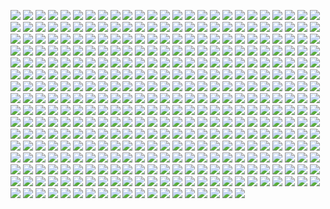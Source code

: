 
![](https://icanig.org/pro-study-packs/projects/AA/AA_Page_001.jpg)
![](https://icanig.org/pro-study-packs/projects/AA/AA_Page_002.jpg)
![](https://icanig.org/pro-study-packs/projects/AA/AA_Page_003.jpg)
![](https://icanig.org/pro-study-packs/projects/AA/AA_Page_004.jpg)
![](https://icanig.org/pro-study-packs/projects/AA/AA_Page_005.jpg)
![](https://icanig.org/pro-study-packs/projects/AA/AA_Page_006.jpg)
![](https://icanig.org/pro-study-packs/projects/AA/AA_Page_007.jpg)
![](https://icanig.org/pro-study-packs/projects/AA/AA_Page_008.jpg)
![](https://icanig.org/pro-study-packs/projects/AA/AA_Page_009.jpg)
![](https://icanig.org/pro-study-packs/projects/AA/AA_Page_010.jpg)
![](https://icanig.org/pro-study-packs/projects/AA/AA_Page_011.jpg)
![](https://icanig.org/pro-study-packs/projects/AA/AA_Page_012.jpg)
![](https://icanig.org/pro-study-packs/projects/AA/AA_Page_013.jpg)
![](https://icanig.org/pro-study-packs/projects/AA/AA_Page_014.jpg)
![](https://icanig.org/pro-study-packs/projects/AA/AA_Page_015.jpg)
![](https://icanig.org/pro-study-packs/projects/AA/AA_Page_016.jpg)
![](https://icanig.org/pro-study-packs/projects/AA/AA_Page_017.jpg)
![](https://icanig.org/pro-study-packs/projects/AA/AA_Page_018.jpg)
![](https://icanig.org/pro-study-packs/projects/AA/AA_Page_019.jpg)
![](https://icanig.org/pro-study-packs/projects/AA/AA_Page_020.jpg)
![](https://icanig.org/pro-study-packs/projects/AA/AA_Page_021.jpg)
![](https://icanig.org/pro-study-packs/projects/AA/AA_Page_022.jpg)
![](https://icanig.org/pro-study-packs/projects/AA/AA_Page_023.jpg)
![](https://icanig.org/pro-study-packs/projects/AA/AA_Page_024.jpg)
![](https://icanig.org/pro-study-packs/projects/AA/AA_Page_025.jpg)
![](https://icanig.org/pro-study-packs/projects/AA/AA_Page_026.jpg)
![](https://icanig.org/pro-study-packs/projects/AA/AA_Page_027.jpg)
![](https://icanig.org/pro-study-packs/projects/AA/AA_Page_028.jpg)
![](https://icanig.org/pro-study-packs/projects/AA/AA_Page_029.jpg)
![](https://icanig.org/pro-study-packs/projects/AA/AA_Page_030.jpg)
![](https://icanig.org/pro-study-packs/projects/AA/AA_Page_031.jpg)
![](https://icanig.org/pro-study-packs/projects/AA/AA_Page_032.jpg)
![](https://icanig.org/pro-study-packs/projects/AA/AA_Page_033.jpg)
![](https://icanig.org/pro-study-packs/projects/AA/AA_Page_034.jpg)
![](https://icanig.org/pro-study-packs/projects/AA/AA_Page_035.jpg)
![](https://icanig.org/pro-study-packs/projects/AA/AA_Page_036.jpg)
![](https://icanig.org/pro-study-packs/projects/AA/AA_Page_037.jpg)
![](https://icanig.org/pro-study-packs/projects/AA/AA_Page_038.jpg)
![](https://icanig.org/pro-study-packs/projects/AA/AA_Page_039.jpg)
![](https://icanig.org/pro-study-packs/projects/AA/AA_Page_040.jpg)
![](https://icanig.org/pro-study-packs/projects/AA/AA_Page_041.jpg)
![](https://icanig.org/pro-study-packs/projects/AA/AA_Page_042.jpg)
![](https://icanig.org/pro-study-packs/projects/AA/AA_Page_043.jpg)
![](https://icanig.org/pro-study-packs/projects/AA/AA_Page_044.jpg)
![](https://icanig.org/pro-study-packs/projects/AA/AA_Page_045.jpg)
![](https://icanig.org/pro-study-packs/projects/AA/AA_Page_046.jpg)
![](https://icanig.org/pro-study-packs/projects/AA/AA_Page_047.jpg)
![](https://icanig.org/pro-study-packs/projects/AA/AA_Page_048.jpg)
![](https://icanig.org/pro-study-packs/projects/AA/AA_Page_049.jpg)
![](https://icanig.org/pro-study-packs/projects/AA/AA_Page_050.jpg)
![](https://icanig.org/pro-study-packs/projects/AA/AA_Page_051.jpg)
![](https://icanig.org/pro-study-packs/projects/AA/AA_Page_052.jpg)
![](https://icanig.org/pro-study-packs/projects/AA/AA_Page_053.jpg)
![](https://icanig.org/pro-study-packs/projects/AA/AA_Page_054.jpg)
![](https://icanig.org/pro-study-packs/projects/AA/AA_Page_055.jpg)
![](https://icanig.org/pro-study-packs/projects/AA/AA_Page_056.jpg)
![](https://icanig.org/pro-study-packs/projects/AA/AA_Page_057.jpg)
![](https://icanig.org/pro-study-packs/projects/AA/AA_Page_058.jpg)
![](https://icanig.org/pro-study-packs/projects/AA/AA_Page_059.jpg)
![](https://icanig.org/pro-study-packs/projects/AA/AA_Page_060.jpg)
![](https://icanig.org/pro-study-packs/projects/AA/AA_Page_061.jpg)
![](https://icanig.org/pro-study-packs/projects/AA/AA_Page_062.jpg)
![](https://icanig.org/pro-study-packs/projects/AA/AA_Page_063.jpg)
![](https://icanig.org/pro-study-packs/projects/AA/AA_Page_064.jpg)
![](https://icanig.org/pro-study-packs/projects/AA/AA_Page_065.jpg)
![](https://icanig.org/pro-study-packs/projects/AA/AA_Page_066.jpg)
![](https://icanig.org/pro-study-packs/projects/AA/AA_Page_067.jpg)
![](https://icanig.org/pro-study-packs/projects/AA/AA_Page_068.jpg)
![](https://icanig.org/pro-study-packs/projects/AA/AA_Page_069.jpg)
![](https://icanig.org/pro-study-packs/projects/AA/AA_Page_070.jpg)
![](https://icanig.org/pro-study-packs/projects/AA/AA_Page_071.jpg)
![](https://icanig.org/pro-study-packs/projects/AA/AA_Page_072.jpg)
![](https://icanig.org/pro-study-packs/projects/AA/AA_Page_073.jpg)
![](https://icanig.org/pro-study-packs/projects/AA/AA_Page_074.jpg)
![](https://icanig.org/pro-study-packs/projects/AA/AA_Page_075.jpg)
![](https://icanig.org/pro-study-packs/projects/AA/AA_Page_076.jpg)
![](https://icanig.org/pro-study-packs/projects/AA/AA_Page_077.jpg)
![](https://icanig.org/pro-study-packs/projects/AA/AA_Page_078.jpg)
![](https://icanig.org/pro-study-packs/projects/AA/AA_Page_079.jpg)
![](https://icanig.org/pro-study-packs/projects/AA/AA_Page_080.jpg)
![](https://icanig.org/pro-study-packs/projects/AA/AA_Page_081.jpg)
![](https://icanig.org/pro-study-packs/projects/AA/AA_Page_082.jpg)
![](https://icanig.org/pro-study-packs/projects/AA/AA_Page_083.jpg)
![](https://icanig.org/pro-study-packs/projects/AA/AA_Page_084.jpg)
![](https://icanig.org/pro-study-packs/projects/AA/AA_Page_085.jpg)
![](https://icanig.org/pro-study-packs/projects/AA/AA_Page_086.jpg)
![](https://icanig.org/pro-study-packs/projects/AA/AA_Page_087.jpg)
![](https://icanig.org/pro-study-packs/projects/AA/AA_Page_088.jpg)
![](https://icanig.org/pro-study-packs/projects/AA/AA_Page_089.jpg)
![](https://icanig.org/pro-study-packs/projects/AA/AA_Page_090.jpg)
![](https://icanig.org/pro-study-packs/projects/AA/AA_Page_091.jpg)
![](https://icanig.org/pro-study-packs/projects/AA/AA_Page_092.jpg)
![](https://icanig.org/pro-study-packs/projects/AA/AA_Page_093.jpg)
![](https://icanig.org/pro-study-packs/projects/AA/AA_Page_094.jpg)
![](https://icanig.org/pro-study-packs/projects/AA/AA_Page_095.jpg)
![](https://icanig.org/pro-study-packs/projects/AA/AA_Page_096.jpg)
![](https://icanig.org/pro-study-packs/projects/AA/AA_Page_097.jpg)
![](https://icanig.org/pro-study-packs/projects/AA/AA_Page_098.jpg)
![](https://icanig.org/pro-study-packs/projects/AA/AA_Page_099.jpg)
![](https://icanig.org/pro-study-packs/projects/AA/AA_Page_100.jpg)
![](https://icanig.org/pro-study-packs/projects/AA/AA_Page_101.jpg)
![](https://icanig.org/pro-study-packs/projects/AA/AA_Page_102.jpg)
![](https://icanig.org/pro-study-packs/projects/AA/AA_Page_103.jpg)
![](https://icanig.org/pro-study-packs/projects/AA/AA_Page_104.jpg)
![](https://icanig.org/pro-study-packs/projects/AA/AA_Page_105.jpg)
![](https://icanig.org/pro-study-packs/projects/AA/AA_Page_106.jpg)
![](https://icanig.org/pro-study-packs/projects/AA/AA_Page_107.jpg)
![](https://icanig.org/pro-study-packs/projects/AA/AA_Page_108.jpg)
![](https://icanig.org/pro-study-packs/projects/AA/AA_Page_109.jpg)
![](https://icanig.org/pro-study-packs/projects/AA/AA_Page_110.jpg)
![](https://icanig.org/pro-study-packs/projects/AA/AA_Page_111.jpg)
![](https://icanig.org/pro-study-packs/projects/AA/AA_Page_112.jpg)
![](https://icanig.org/pro-study-packs/projects/AA/AA_Page_113.jpg)
![](https://icanig.org/pro-study-packs/projects/AA/AA_Page_114.jpg)
![](https://icanig.org/pro-study-packs/projects/AA/AA_Page_115.jpg)
![](https://icanig.org/pro-study-packs/projects/AA/AA_Page_116.jpg)
![](https://icanig.org/pro-study-packs/projects/AA/AA_Page_117.jpg)
![](https://icanig.org/pro-study-packs/projects/AA/AA_Page_118.jpg)
![](https://icanig.org/pro-study-packs/projects/AA/AA_Page_119.jpg)
![](https://icanig.org/pro-study-packs/projects/AA/AA_Page_120.jpg)
![](https://icanig.org/pro-study-packs/projects/AA/AA_Page_121.jpg)
![](https://icanig.org/pro-study-packs/projects/AA/AA_Page_122.jpg)
![](https://icanig.org/pro-study-packs/projects/AA/AA_Page_123.jpg)
![](https://icanig.org/pro-study-packs/projects/AA/AA_Page_124.jpg)
![](https://icanig.org/pro-study-packs/projects/AA/AA_Page_125.jpg)
![](https://icanig.org/pro-study-packs/projects/AA/AA_Page_126.jpg)
![](https://icanig.org/pro-study-packs/projects/AA/AA_Page_127.jpg)
![](https://icanig.org/pro-study-packs/projects/AA/AA_Page_128.jpg)
![](https://icanig.org/pro-study-packs/projects/AA/AA_Page_129.jpg)
![](https://icanig.org/pro-study-packs/projects/AA/AA_Page_130.jpg)
![](https://icanig.org/pro-study-packs/projects/AA/AA_Page_131.jpg)
![](https://icanig.org/pro-study-packs/projects/AA/AA_Page_132.jpg)
![](https://icanig.org/pro-study-packs/projects/AA/AA_Page_133.jpg)
![](https://icanig.org/pro-study-packs/projects/AA/AA_Page_134.jpg)
![](https://icanig.org/pro-study-packs/projects/AA/AA_Page_135.jpg)
![](https://icanig.org/pro-study-packs/projects/AA/AA_Page_136.jpg)
![](https://icanig.org/pro-study-packs/projects/AA/AA_Page_137.jpg)
![](https://icanig.org/pro-study-packs/projects/AA/AA_Page_138.jpg)
![](https://icanig.org/pro-study-packs/projects/AA/AA_Page_139.jpg)
![](https://icanig.org/pro-study-packs/projects/AA/AA_Page_140.jpg)
![](https://icanig.org/pro-study-packs/projects/AA/AA_Page_141.jpg)
![](https://icanig.org/pro-study-packs/projects/AA/AA_Page_142.jpg)
![](https://icanig.org/pro-study-packs/projects/AA/AA_Page_143.jpg)
![](https://icanig.org/pro-study-packs/projects/AA/AA_Page_144.jpg)
![](https://icanig.org/pro-study-packs/projects/AA/AA_Page_145.jpg)
![](https://icanig.org/pro-study-packs/projects/AA/AA_Page_146.jpg)
![](https://icanig.org/pro-study-packs/projects/AA/AA_Page_147.jpg)
![](https://icanig.org/pro-study-packs/projects/AA/AA_Page_148.jpg)
![](https://icanig.org/pro-study-packs/projects/AA/AA_Page_149.jpg)
![](https://icanig.org/pro-study-packs/projects/AA/AA_Page_150.jpg)
![](https://icanig.org/pro-study-packs/projects/AA/AA_Page_151.jpg)
![](https://icanig.org/pro-study-packs/projects/AA/AA_Page_152.jpg)
![](https://icanig.org/pro-study-packs/projects/AA/AA_Page_153.jpg)
![](https://icanig.org/pro-study-packs/projects/AA/AA_Page_154.jpg)
![](https://icanig.org/pro-study-packs/projects/AA/AA_Page_155.jpg)
![](https://icanig.org/pro-study-packs/projects/AA/AA_Page_156.jpg)
![](https://icanig.org/pro-study-packs/projects/AA/AA_Page_157.jpg)
![](https://icanig.org/pro-study-packs/projects/AA/AA_Page_158.jpg)
![](https://icanig.org/pro-study-packs/projects/AA/AA_Page_159.jpg)
![](https://icanig.org/pro-study-packs/projects/AA/AA_Page_160.jpg)
![](https://icanig.org/pro-study-packs/projects/AA/AA_Page_161.jpg)
![](https://icanig.org/pro-study-packs/projects/AA/AA_Page_162.jpg)
![](https://icanig.org/pro-study-packs/projects/AA/AA_Page_163.jpg)
![](https://icanig.org/pro-study-packs/projects/AA/AA_Page_164.jpg)
![](https://icanig.org/pro-study-packs/projects/AA/AA_Page_165.jpg)
![](https://icanig.org/pro-study-packs/projects/AA/AA_Page_166.jpg)
![](https://icanig.org/pro-study-packs/projects/AA/AA_Page_167.jpg)
![](https://icanig.org/pro-study-packs/projects/AA/AA_Page_168.jpg)
![](https://icanig.org/pro-study-packs/projects/AA/AA_Page_169.jpg)
![](https://icanig.org/pro-study-packs/projects/AA/AA_Page_170.jpg)
![](https://icanig.org/pro-study-packs/projects/AA/AA_Page_171.jpg)
![](https://icanig.org/pro-study-packs/projects/AA/AA_Page_172.jpg)
![](https://icanig.org/pro-study-packs/projects/AA/AA_Page_173.jpg)
![](https://icanig.org/pro-study-packs/projects/AA/AA_Page_174.jpg)
![](https://icanig.org/pro-study-packs/projects/AA/AA_Page_175.jpg)
![](https://icanig.org/pro-study-packs/projects/AA/AA_Page_176.jpg)
![](https://icanig.org/pro-study-packs/projects/AA/AA_Page_177.jpg)
![](https://icanig.org/pro-study-packs/projects/AA/AA_Page_178.jpg)
![](https://icanig.org/pro-study-packs/projects/AA/AA_Page_179.jpg)
![](https://icanig.org/pro-study-packs/projects/AA/AA_Page_180.jpg)
![](https://icanig.org/pro-study-packs/projects/AA/AA_Page_181.jpg)
![](https://icanig.org/pro-study-packs/projects/AA/AA_Page_182.jpg)
![](https://icanig.org/pro-study-packs/projects/AA/AA_Page_183.jpg)
![](https://icanig.org/pro-study-packs/projects/AA/AA_Page_184.jpg)
![](https://icanig.org/pro-study-packs/projects/AA/AA_Page_185.jpg)
![](https://icanig.org/pro-study-packs/projects/AA/AA_Page_186.jpg)
![](https://icanig.org/pro-study-packs/projects/AA/AA_Page_187.jpg)
![](https://icanig.org/pro-study-packs/projects/AA/AA_Page_188.jpg)
![](https://icanig.org/pro-study-packs/projects/AA/AA_Page_189.jpg)
![](https://icanig.org/pro-study-packs/projects/AA/AA_Page_190.jpg)
![](https://icanig.org/pro-study-packs/projects/AA/AA_Page_191.jpg)
![](https://icanig.org/pro-study-packs/projects/AA/AA_Page_192.jpg)
![](https://icanig.org/pro-study-packs/projects/AA/AA_Page_193.jpg)
![](https://icanig.org/pro-study-packs/projects/AA/AA_Page_194.jpg)
![](https://icanig.org/pro-study-packs/projects/AA/AA_Page_195.jpg)
![](https://icanig.org/pro-study-packs/projects/AA/AA_Page_196.jpg)
![](https://icanig.org/pro-study-packs/projects/AA/AA_Page_197.jpg)
![](https://icanig.org/pro-study-packs/projects/AA/AA_Page_198.jpg)
![](https://icanig.org/pro-study-packs/projects/AA/AA_Page_199.jpg)
![](https://icanig.org/pro-study-packs/projects/AA/AA_Page_200.jpg)
![](https://icanig.org/pro-study-packs/projects/AA/AA_Page_201.jpg)
![](https://icanig.org/pro-study-packs/projects/AA/AA_Page_202.jpg)
![](https://icanig.org/pro-study-packs/projects/AA/AA_Page_203.jpg)
![](https://icanig.org/pro-study-packs/projects/AA/AA_Page_204.jpg)
![](https://icanig.org/pro-study-packs/projects/AA/AA_Page_205.jpg)
![](https://icanig.org/pro-study-packs/projects/AA/AA_Page_206.jpg)
![](https://icanig.org/pro-study-packs/projects/AA/AA_Page_207.jpg)
![](https://icanig.org/pro-study-packs/projects/AA/AA_Page_208.jpg)
![](https://icanig.org/pro-study-packs/projects/AA/AA_Page_209.jpg)
![](https://icanig.org/pro-study-packs/projects/AA/AA_Page_210.jpg)
![](https://icanig.org/pro-study-packs/projects/AA/AA_Page_211.jpg)
![](https://icanig.org/pro-study-packs/projects/AA/AA_Page_212.jpg)
![](https://icanig.org/pro-study-packs/projects/AA/AA_Page_213.jpg)
![](https://icanig.org/pro-study-packs/projects/AA/AA_Page_214.jpg)
![](https://icanig.org/pro-study-packs/projects/AA/AA_Page_215.jpg)
![](https://icanig.org/pro-study-packs/projects/AA/AA_Page_216.jpg)
![](https://icanig.org/pro-study-packs/projects/AA/AA_Page_217.jpg)
![](https://icanig.org/pro-study-packs/projects/AA/AA_Page_218.jpg)
![](https://icanig.org/pro-study-packs/projects/AA/AA_Page_219.jpg)
![](https://icanig.org/pro-study-packs/projects/AA/AA_Page_220.jpg)
![](https://icanig.org/pro-study-packs/projects/AA/AA_Page_221.jpg)
![](https://icanig.org/pro-study-packs/projects/AA/AA_Page_222.jpg)
![](https://icanig.org/pro-study-packs/projects/AA/AA_Page_223.jpg)
![](https://icanig.org/pro-study-packs/projects/AA/AA_Page_224.jpg)
![](https://icanig.org/pro-study-packs/projects/AA/AA_Page_225.jpg)
![](https://icanig.org/pro-study-packs/projects/AA/AA_Page_226.jpg)
![](https://icanig.org/pro-study-packs/projects/AA/AA_Page_227.jpg)
![](https://icanig.org/pro-study-packs/projects/AA/AA_Page_228.jpg)
![](https://icanig.org/pro-study-packs/projects/AA/AA_Page_229.jpg)
![](https://icanig.org/pro-study-packs/projects/AA/AA_Page_230.jpg)
![](https://icanig.org/pro-study-packs/projects/AA/AA_Page_231.jpg)
![](https://icanig.org/pro-study-packs/projects/AA/AA_Page_232.jpg)
![](https://icanig.org/pro-study-packs/projects/AA/AA_Page_233.jpg)
![](https://icanig.org/pro-study-packs/projects/AA/AA_Page_234.jpg)
![](https://icanig.org/pro-study-packs/projects/AA/AA_Page_235.jpg)
![](https://icanig.org/pro-study-packs/projects/AA/AA_Page_236.jpg)
![](https://icanig.org/pro-study-packs/projects/AA/AA_Page_237.jpg)
![](https://icanig.org/pro-study-packs/projects/AA/AA_Page_238.jpg)
![](https://icanig.org/pro-study-packs/projects/AA/AA_Page_239.jpg)
![](https://icanig.org/pro-study-packs/projects/AA/AA_Page_240.jpg)
![](https://icanig.org/pro-study-packs/projects/AA/AA_Page_241.jpg)
![](https://icanig.org/pro-study-packs/projects/AA/AA_Page_242.jpg)
![](https://icanig.org/pro-study-packs/projects/AA/AA_Page_243.jpg)
![](https://icanig.org/pro-study-packs/projects/AA/AA_Page_244.jpg)
![](https://icanig.org/pro-study-packs/projects/AA/AA_Page_245.jpg)
![](https://icanig.org/pro-study-packs/projects/AA/AA_Page_246.jpg)
![](https://icanig.org/pro-study-packs/projects/AA/AA_Page_247.jpg)
![](https://icanig.org/pro-study-packs/projects/AA/AA_Page_248.jpg)
![](https://icanig.org/pro-study-packs/projects/AA/AA_Page_249.jpg)
![](https://icanig.org/pro-study-packs/projects/AA/AA_Page_250.jpg)
![](https://icanig.org/pro-study-packs/projects/AA/AA_Page_251.jpg)
![](https://icanig.org/pro-study-packs/projects/AA/AA_Page_252.jpg)
![](https://icanig.org/pro-study-packs/projects/AA/AA_Page_253.jpg)
![](https://icanig.org/pro-study-packs/projects/AA/AA_Page_254.jpg)
![](https://icanig.org/pro-study-packs/projects/AA/AA_Page_255.jpg)
![](https://icanig.org/pro-study-packs/projects/AA/AA_Page_256.jpg)
![](https://icanig.org/pro-study-packs/projects/AA/AA_Page_257.jpg)
![](https://icanig.org/pro-study-packs/projects/AA/AA_Page_258.jpg)
![](https://icanig.org/pro-study-packs/projects/AA/AA_Page_259.jpg)
![](https://icanig.org/pro-study-packs/projects/AA/AA_Page_260.jpg)
![](https://icanig.org/pro-study-packs/projects/AA/AA_Page_261.jpg)
![](https://icanig.org/pro-study-packs/projects/AA/AA_Page_262.jpg)
![](https://icanig.org/pro-study-packs/projects/AA/AA_Page_263.jpg)
![](https://icanig.org/pro-study-packs/projects/AA/AA_Page_264.jpg)
![](https://icanig.org/pro-study-packs/projects/AA/AA_Page_265.jpg)
![](https://icanig.org/pro-study-packs/projects/AA/AA_Page_266.jpg)
![](https://icanig.org/pro-study-packs/projects/AA/AA_Page_267.jpg)
![](https://icanig.org/pro-study-packs/projects/AA/AA_Page_268.jpg)
![](https://icanig.org/pro-study-packs/projects/AA/AA_Page_269.jpg)
![](https://icanig.org/pro-study-packs/projects/AA/AA_Page_270.jpg)
![](https://icanig.org/pro-study-packs/projects/AA/AA_Page_271.jpg)
![](https://icanig.org/pro-study-packs/projects/AA/AA_Page_272.jpg)
![](https://icanig.org/pro-study-packs/projects/AA/AA_Page_273.jpg)
![](https://icanig.org/pro-study-packs/projects/AA/AA_Page_274.jpg)
![](https://icanig.org/pro-study-packs/projects/AA/AA_Page_275.jpg)
![](https://icanig.org/pro-study-packs/projects/AA/AA_Page_276.jpg)
![](https://icanig.org/pro-study-packs/projects/AA/AA_Page_277.jpg)
![](https://icanig.org/pro-study-packs/projects/AA/AA_Page_278.jpg)
![](https://icanig.org/pro-study-packs/projects/AA/AA_Page_279.jpg)
![](https://icanig.org/pro-study-packs/projects/AA/AA_Page_280.jpg)
![](https://icanig.org/pro-study-packs/projects/AA/AA_Page_281.jpg)
![](https://icanig.org/pro-study-packs/projects/AA/AA_Page_282.jpg)
![](https://icanig.org/pro-study-packs/projects/AA/AA_Page_283.jpg)
![](https://icanig.org/pro-study-packs/projects/AA/AA_Page_284.jpg)
![](https://icanig.org/pro-study-packs/projects/AA/AA_Page_285.jpg)
![](https://icanig.org/pro-study-packs/projects/AA/AA_Page_286.jpg)
![](https://icanig.org/pro-study-packs/projects/AA/AA_Page_287.jpg)
![](https://icanig.org/pro-study-packs/projects/AA/AA_Page_288.jpg)
![](https://icanig.org/pro-study-packs/projects/AA/AA_Page_289.jpg)
![](https://icanig.org/pro-study-packs/projects/AA/AA_Page_290.jpg)
![](https://icanig.org/pro-study-packs/projects/AA/AA_Page_291.jpg)
![](https://icanig.org/pro-study-packs/projects/AA/AA_Page_292.jpg)
![](https://icanig.org/pro-study-packs/projects/AA/AA_Page_293.jpg)
![](https://icanig.org/pro-study-packs/projects/AA/AA_Page_294.jpg)
![](https://icanig.org/pro-study-packs/projects/AA/AA_Page_295.jpg)
![](https://icanig.org/pro-study-packs/projects/AA/AA_Page_296.jpg)
![](https://icanig.org/pro-study-packs/projects/AA/AA_Page_297.jpg)
![](https://icanig.org/pro-study-packs/projects/AA/AA_Page_298.jpg)
![](https://icanig.org/pro-study-packs/projects/AA/AA_Page_299.jpg)
![](https://icanig.org/pro-study-packs/projects/AA/AA_Page_300.jpg)
![](https://icanig.org/pro-study-packs/projects/AA/AA_Page_301.jpg)
![](https://icanig.org/pro-study-packs/projects/AA/AA_Page_302.jpg)
![](https://icanig.org/pro-study-packs/projects/AA/AA_Page_303.jpg)
![](https://icanig.org/pro-study-packs/projects/AA/AA_Page_304.jpg)
![](https://icanig.org/pro-study-packs/projects/AA/AA_Page_305.jpg)
![](https://icanig.org/pro-study-packs/projects/AA/AA_Page_306.jpg)
![](https://icanig.org/pro-study-packs/projects/AA/AA_Page_307.jpg)
![](https://icanig.org/pro-study-packs/projects/AA/AA_Page_308.jpg)
![](https://icanig.org/pro-study-packs/projects/AA/AA_Page_309.jpg)
![](https://icanig.org/pro-study-packs/projects/AA/AA_Page_310.jpg)
![](https://icanig.org/pro-study-packs/projects/AA/AA_Page_311.jpg)
![](https://icanig.org/pro-study-packs/projects/AA/AA_Page_312.jpg)
![](https://icanig.org/pro-study-packs/projects/AA/AA_Page_313.jpg)
![](https://icanig.org/pro-study-packs/projects/AA/AA_Page_314.jpg)
![](https://icanig.org/pro-study-packs/projects/AA/AA_Page_315.jpg)
![](https://icanig.org/pro-study-packs/projects/AA/AA_Page_316.jpg)
![](https://icanig.org/pro-study-packs/projects/AA/AA_Page_317.jpg)
![](https://icanig.org/pro-study-packs/projects/AA/AA_Page_318.jpg)
![](https://icanig.org/pro-study-packs/projects/AA/AA_Page_319.jpg)
![](https://icanig.org/pro-study-packs/projects/AA/AA_Page_320.jpg)
![](https://icanig.org/pro-study-packs/projects/AA/AA_Page_321.jpg)
![](https://icanig.org/pro-study-packs/projects/AA/AA_Page_322.jpg)
![](https://icanig.org/pro-study-packs/projects/AA/AA_Page_323.jpg)
![](https://icanig.org/pro-study-packs/projects/AA/AA_Page_324.jpg)
![](https://icanig.org/pro-study-packs/projects/AA/AA_Page_325.jpg)
![](https://icanig.org/pro-study-packs/projects/AA/AA_Page_326.jpg)
![](https://icanig.org/pro-study-packs/projects/AA/AA_Page_327.jpg)
![](https://icanig.org/pro-study-packs/projects/AA/AA_Page_328.jpg)
![](https://icanig.org/pro-study-packs/projects/AA/AA_Page_329.jpg)
![](https://icanig.org/pro-study-packs/projects/AA/AA_Page_330.jpg)
![](https://icanig.org/pro-study-packs/projects/AA/AA_Page_331.jpg)
![](https://icanig.org/pro-study-packs/projects/AA/AA_Page_332.jpg)
![](https://icanig.org/pro-study-packs/projects/AA/AA_Page_333.jpg)
![](https://icanig.org/pro-study-packs/projects/AA/AA_Page_334.jpg)
![](https://icanig.org/pro-study-packs/projects/AA/AA_Page_335.jpg)
![](https://icanig.org/pro-study-packs/projects/AA/AA_Page_336.jpg)
![](https://icanig.org/pro-study-packs/projects/AA/AA_Page_337.jpg)
![](https://icanig.org/pro-study-packs/projects/AA/AA_Page_338.jpg)
![](https://icanig.org/pro-study-packs/projects/AA/AA_Page_339.jpg)
![](https://icanig.org/pro-study-packs/projects/AA/AA_Page_340.jpg)
![](https://icanig.org/pro-study-packs/projects/AA/AA_Page_341.jpg)
![](https://icanig.org/pro-study-packs/projects/AA/AA_Page_342.jpg)
![](https://icanig.org/pro-study-packs/projects/AA/AA_Page_343.jpg)
![](https://icanig.org/pro-study-packs/projects/AA/AA_Page_344.jpg)
![](https://icanig.org/pro-study-packs/projects/AA/AA_Page_345.jpg)
![](https://icanig.org/pro-study-packs/projects/AA/AA_Page_346.jpg)
![](https://icanig.org/pro-study-packs/projects/AA/AA_Page_347.jpg)
![](https://icanig.org/pro-study-packs/projects/AA/AA_Page_348.jpg)
![](https://icanig.org/pro-study-packs/projects/AA/AA_Page_349.jpg)
![](https://icanig.org/pro-study-packs/projects/AA/AA_Page_350.jpg)
![](https://icanig.org/pro-study-packs/projects/AA/AA_Page_351.jpg)
![](https://icanig.org/pro-study-packs/projects/AA/AA_Page_352.jpg)
![](https://icanig.org/pro-study-packs/projects/AA/AA_Page_353.jpg)
![](https://icanig.org/pro-study-packs/projects/AA/AA_Page_354.jpg)
![](https://icanig.org/pro-study-packs/projects/AA/AA_Page_355.jpg)
![](https://icanig.org/pro-study-packs/projects/AA/AA_Page_356.jpg)
![](https://icanig.org/pro-study-packs/projects/AA/AA_Page_357.jpg)
![](https://icanig.org/pro-study-packs/projects/AA/AA_Page_358.jpg)
![](https://icanig.org/pro-study-packs/projects/AA/AA_Page_359.jpg)
![](https://icanig.org/pro-study-packs/projects/AA/AA_Page_360.jpg)
![](https://icanig.org/pro-study-packs/projects/AA/AA_Page_361.jpg)
![](https://icanig.org/pro-study-packs/projects/AA/AA_Page_362.jpg)
![](https://icanig.org/pro-study-packs/projects/AA/AA_Page_363.jpg)
![](https://icanig.org/pro-study-packs/projects/AA/AA_Page_364.jpg)
![](https://icanig.org/pro-study-packs/projects/AA/AA_Page_365.jpg)
![](https://icanig.org/pro-study-packs/projects/AA/AA_Page_366.jpg)
![](https://icanig.org/pro-study-packs/projects/AA/AA_Page_367.jpg)
![](https://icanig.org/pro-study-packs/projects/AA/AA_Page_368.jpg)
![](https://icanig.org/pro-study-packs/projects/AA/AA_Page_369.jpg)
![](https://icanig.org/pro-study-packs/projects/AA/AA_Page_370.jpg)
![](https://icanig.org/pro-study-packs/projects/AA/AA_Page_371.jpg)
![](https://icanig.org/pro-study-packs/projects/AA/AA_Page_372.jpg)
![](https://icanig.org/pro-study-packs/projects/AA/AA_Page_373.jpg)
![](https://icanig.org/pro-study-packs/projects/AA/AA_Page_374.jpg)
![](https://icanig.org/pro-study-packs/projects/AA/AA_Page_375.jpg)
![](https://icanig.org/pro-study-packs/projects/AA/AA_Page_376.jpg)
![](https://icanig.org/pro-study-packs/projects/AA/AA_Page_377.jpg)
![](https://icanig.org/pro-study-packs/projects/AA/AA_Page_378.jpg)
![](https://icanig.org/pro-study-packs/projects/AA/AA_Page_379.jpg)
![](https://icanig.org/pro-study-packs/projects/AA/AA_Page_380.jpg)
![](https://icanig.org/pro-study-packs/projects/AA/AA_Page_381.jpg)
![](https://icanig.org/pro-study-packs/projects/AA/AA_Page_382.jpg)
![](https://icanig.org/pro-study-packs/projects/AA/AA_Page_383.jpg)
![](https://icanig.org/pro-study-packs/projects/AA/AA_Page_384.jpg)
![](https://icanig.org/pro-study-packs/projects/AA/AA_Page_385.jpg)
![](https://icanig.org/pro-study-packs/projects/AA/AA_Page_386.jpg)
![](https://icanig.org/pro-study-packs/projects/AA/AA_Page_387.jpg)
![](https://icanig.org/pro-study-packs/projects/AA/AA_Page_388.jpg)
![](https://icanig.org/pro-study-packs/projects/AA/AA_Page_389.jpg)
![](https://icanig.org/pro-study-packs/projects/AA/AA_Page_390.jpg)
![](https://icanig.org/pro-study-packs/projects/AA/AA_Page_391.jpg)
![](https://icanig.org/pro-study-packs/projects/AA/AA_Page_392.jpg)
![](https://icanig.org/pro-study-packs/projects/AA/AA_Page_393.jpg)
![](https://icanig.org/pro-study-packs/projects/AA/AA_Page_394.jpg)
